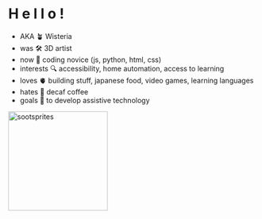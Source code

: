 <h1> H e l l o !</h1>

<ul>
  <li> AKA 🪴 Wisteria
  <li> was 🛠 3D artist
  <li> now 🌱 coding novice (js, python, html, css)
  <li> interests 🔍 accessibility, home automation, access to learning
  <li> loves 🫀 building stuff, japanese food, video games, learning languages
  <li> hates 🥀 decaf coffee 
  <li> goals 🤝 to develop assistive technology
</ul>

<img src="https://media.giphy.com/media/sxtxMmbHzBYru/giphy.gif" alt="sootsprites" width="200px" height="200px">



